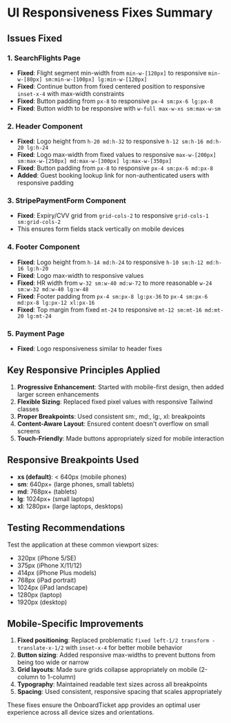# UI Responsiveness Fixes Summary

## Issues Fixed

### 1. SearchFlights Page

- **Fixed**: Flight segment min-width from `min-w-[120px]` to responsive `min-w-[80px] sm:min-w-[100px] lg:min-w-[120px]`
- **Fixed**: Continue button from fixed centered position to responsive `inset-x-4` with max-width constraints
- **Fixed**: Button padding from `px-8` to responsive `px-4 sm:px-6 lg:px-8`
- **Fixed**: Button width to be responsive with `w-full max-w-xs sm:max-w-sm`

### 2. Header Component

- **Fixed**: Logo height from `h-20 md:h-32` to responsive `h-12 sm:h-16 md:h-20 lg:h-24`
- **Fixed**: Logo max-width from fixed values to responsive `max-w-[200px] sm:max-w-[250px] md:max-w-[300px] lg:max-w-[350px]`
- **Fixed**: Button padding from `px-8` to responsive `px-4 sm:px-6 md:px-8`
- **Added**: Guest booking lookup link for non-authenticated users with responsive padding

### 3. StripePaymentForm Component

- **Fixed**: Expiry/CVV grid from `grid-cols-2` to responsive `grid-cols-1 sm:grid-cols-2`
- This ensures form fields stack vertically on mobile devices

### 4. Footer Component

- **Fixed**: Logo height from `h-14 md:h-24` to responsive `h-10 sm:h-12 md:h-16 lg:h-20`
- **Fixed**: Logo max-width to responsive values
- **Fixed**: HR width from `w-32 sm:w-40 md:w-72` to more reasonable `w-24 sm:w-32 md:w-40 lg:w-48`
- **Fixed**: Footer padding from `px-4 sm:px-8 lg:px-36` to `px-4 sm:px-6 md:px-8 lg:px-12 xl:px-16`
- **Fixed**: Top margin from fixed `mt-24` to responsive `mt-12 sm:mt-16 md:mt-20 lg:mt-24`

### 5. Payment Page

- **Fixed**: Logo responsiveness similar to header fixes

## Key Responsive Principles Applied

1. **Progressive Enhancement**: Started with mobile-first design, then added larger screen enhancements
2. **Flexible Sizing**: Replaced fixed pixel values with responsive Tailwind classes
3. **Proper Breakpoints**: Used consistent sm:, md:, lg:, xl: breakpoints
4. **Content-Aware Layout**: Ensured content doesn't overflow on small screens
5. **Touch-Friendly**: Made buttons appropriately sized for mobile interaction

## Responsive Breakpoints Used

- **xs (default)**: < 640px (mobile phones)
- **sm**: 640px+ (large phones, small tablets)
- **md**: 768px+ (tablets)
- **lg**: 1024px+ (small laptops)
- **xl**: 1280px+ (large laptops, desktops)

## Testing Recommendations

Test the application at these common viewport sizes:

- 320px (iPhone 5/SE)
- 375px (iPhone X/11/12)
- 414px (iPhone Plus models)
- 768px (iPad portrait)
- 1024px (iPad landscape)
- 1280px (laptop)
- 1920px (desktop)

## Mobile-Specific Improvements

1. **Fixed positioning**: Replaced problematic `fixed left-1/2 transform -translate-x-1/2` with `inset-x-4` for better mobile behavior
2. **Button sizing**: Added responsive max-widths to prevent buttons from being too wide or narrow
3. **Grid layouts**: Made sure grids collapse appropriately on mobile (2-column to 1-column)
4. **Typography**: Maintained readable text sizes across all breakpoints
5. **Spacing**: Used consistent, responsive spacing that scales appropriately

These fixes ensure the OnboardTicket app provides an optimal user experience across all device sizes and orientations.
